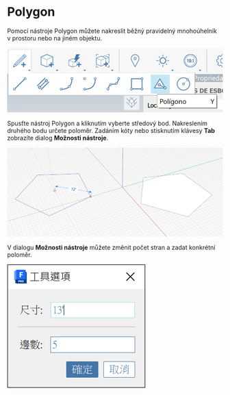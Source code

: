 # Polygon 

Pomocí nástroje Polygon můžete nakreslit běžný pravidelný mnohoúhelník v prostoru nebo na jiném objektu.

![](<../.gitbook/assets/image (9) (1).png>)

Spusťte nástroj Polygon a kliknutím vyberte středový bod. Nakreslením druhého bodu určete poloměr. Zadáním kóty nebo stisknutím klávesy **Tab** zobrazíte dialog **Možnosti nástroje**.

![](<../.gitbook/assets/image (7) (1).png>)

V dialogu **Možnosti nástroje** můžete změnit počet stran a zadat konkrétní poloměr.

![](<../.gitbook/assets/image (13) (1).png>)
